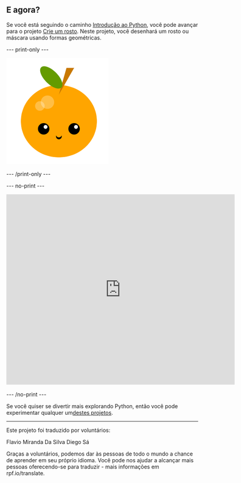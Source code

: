 ## E agora?

Se você está seguindo o caminho [Introdução ao Python](https://projects.raspberrypi.org/pt-BR/raspberrypi/python-intro), você pode avançar para o projeto [Crie um rosto](https://projects.raspberrypi.org/pt-BR/projects/make-a-face). Neste projeto, você desenhará um rosto ou máscara usando formas geométricas.

--- print-only ---

![Faça um projeto de rosto](images/make-a-face-project.png)

--- /print-only ---

--- no-print ---

<iframe src="https://trinket.io/embed/python/6bad88800b?outputOnly=true&start=result" width="600" height="500" frameborder="0" marginwidth="0" marginheight="0" allowfullscreen>
</iframe>

--- /no-print ---

Se você quiser se divertir mais explorando Python, então você pode experimentar qualquer um[destes projetos](https://projects.raspberrypi.org/pt-BR/projects?software%5B%5D=python).

***
Este projeto foi traduzido por voluntários:

Flavio Miranda Da Silva
Diego Sá

Graças a voluntários, podemos dar às pessoas de todo o mundo a chance de aprender em seu próprio idioma. Você pode nos ajudar a alcançar mais pessoas oferecendo-se para traduzir - mais informações em rpf.io/translate.
